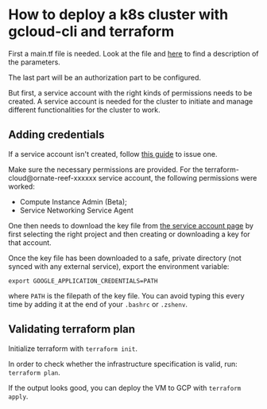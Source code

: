 # How to deploy a k8s cluster with gcloud-cli and terraform

First a main.tf file is needed. Look at the file and [here](https://registry.terraform.io/providers/hashicorp/google/latest/docs/guides/getting_started#configuring-the-provider) to find a description of the parameters.

The last part will be an authorization part to be configured. 

But first, a service account with the right kinds of permissions needs to be created. 
A service account is needed for the cluster to initiate and manage different functionalities for the cluster to work.

## Adding credentials

If a service account isn't created, follow [this guide](https://cloud.google.com/iam/docs/creating-managing-service-account-keys) to issue one.

Make sure the necessary permissions are provided.
For the terraform-cloud@ornate-reef-xxxxxx service account, the following permissions were worked:

- Compute Instance Admin (Beta);
- Service Networking Service Agent

One then needs to download the key file from [the service account page](https://console.cloud.google.com/projectselector2/iam-admin/serviceaccounts?supportedpurview=project) by first selecting the right project and then creating or downloading a key for that account.

Once the key file has been downloaded to a safe, private directory (not synced with any external service), export the environment variable:

```
export GOOGLE_APPLICATION_CREDENTIALS=PATH
```

where `PATH` is the filepath of the key file.
You can avoid typing this every time by adding it at the end of your `.bashrc` or `.zshenv`.

## Validating terraform plan

Initialize terraform with `terraform init`.

In order to check whether the infrastructure specification is valid, run: `terraform plan`.

If the output looks good, you can deploy the VM to GCP with `terraform apply`.

